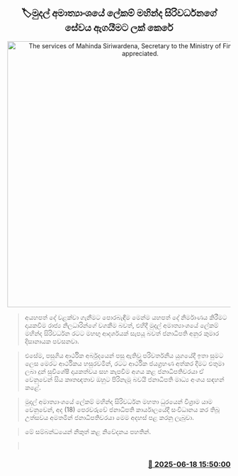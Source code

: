 <p align='center'><b><h2 align='center' title='The services of Mahinda Siriwardena, Secretary to the Ministry of Finance, are appreciated.'>🏷මුදල් අමාත්‍යාංශයේ ලේකම් මහින්ද සිරිවර්ධනගේ සේවය ඇගයීමට ලක් කෙරේ</h2></b></p>
<p align='center'><img src='https://helakuru.sgp1.cdn.digitaloceanspaces.com/esana/images/lib/mahinda-sirivardhana-mb.jpg' width='600' alt='The services of Mahinda Siriwardena, Secretary to the Ministry of Finance, are appreciated.'></p>

> අයහපත් දේ වළක්වා ගැනීමට පොරබැඳීම මෙන්ම යහපත් දේ නිර්මාණය කිරීමට දායකවීම රාජ්‍ය නිලධාරින්ගේ වගකීම බවත්, එහිදී මුදල් අමාත්‍යාංශයේ ලේකම් මහින්ද සිරිවර්ධන රටට මහඟු ආදර්ශයක් සැපයූ බවත් ජනාධිපති අනුර කුමාර දිසානායක පවසනවා.

> එසේම, පසුගිය ආර්ථික අර්බුදයෙන් පසු ඇතිවූ පරිවර්තනීය යුගයේදී ඉතා සුමට ලෙස මෙරට ආර්ථිකය හසුරවමින්, රටට ආර්ථික ජයග්‍රහණ අත්කර දීමට එතුමා ලබා දුන් සුවිශේෂී දායකත්වය සහ කැපවීම අගය කළ ජනාධිපතිවරයා ඒ වෙනුවෙන් සිය කෘතඥතාව ඔහුට පිරිනැමූ බවයි ජනාධිපති මාධ්‍ය අංශය සඳහන් කළේ.

> මුදල් අමාත්‍යාංශයේ ලේකම් මහින්ද සිරිවර්ධන මහතා ධුරයෙන් විශ්‍රාම යාම වෙනුවෙන්, අද (18) පෙරවරුවේ ජනාධිපති කාර්යාලයේදී සංවිධානය කර තිබූ උත්සවය අමතමින් ජනාධිපතිවරයා මෙම අදහස් පළ කරනු ලැබුවා. 

> මේ සම්බන්ධයෙන් නිකුත් කළ නි‍වේදනය පහතින්.

>  



<h3 align='right'><a href='https://www.helakuru.lk/esana/p/111133/'>📅 2025-06-18 15:50:00</a></h3>
